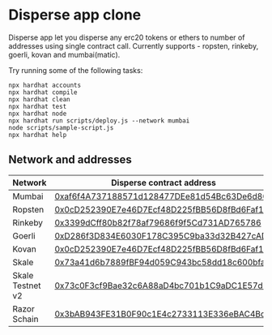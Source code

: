 # Disperse app clone

Disperse app let you disperse any erc20 tokens or ethers to number of addresses using single contract call.
Currently supports - ropsten, rinkeby, goerli, kovan and mumbai(matic).

Try running some of the following tasks:

```shell
npx hardhat accounts
npx hardhat compile
npx hardhat clean
npx hardhat test
npx hardhat node
npx hardhat run scripts/deploy.js --network mumbai
node scripts/sample-script.js
npx hardhat help
```

## Network and addresses

| Network          | Disperse contract address                                                                                                                                                     |
| ---------------- | ----------------------------------------------------------------------------------------------------------------------------------------------------------------------------- |
| Mumbai           | [0xaf6f4A737188571d128477DEe81d54Bc63De6d80](https://mumbai.polygonscan.com/address/0xaf6f4A737188571d128477DEe81d54Bc63De6d80)                                               |
| Ropsten          | [0x0cD252390E7e46D7Ecf48D225fBB56D8fBd6Faf1](https://ropsten.etherscan.io/address/0x0cD252390E7e46D7Ecf48D225fBB56D8fBd6Faf1)                                                 |
| Rinkeby          | [0x3399dCff80b82f78af79686f9f5Cd731AD765786](https://rinkeby.etherscan.io/address/0x3399dCff80b82f78af79686f9f5Cd731AD765786)                                                 |
| Goerli           | [0xD286f3D834E6030F178C395C9ba33d32B427cAD3](https://goerli.etherscan.io/address/0xD286f3D834E6030F178C395C9ba33d32B427cAD3)                                                  |
| Kovan            | [0x0cD252390E7e46D7Ecf48D225fBB56D8fBd6Faf1](https://kovan.etherscan.io/address/0x0cD252390E7e46D7Ecf48D225fBB56D8fBd6Faf1)                                                   |
| Skale            | [0x73a41d6b7889fBF94d059C943bc58dd18c600bfa](http://faint-acubens.explorer.dappnet.skalenodes.com/address/0x73a41d6b7889fBF94d059C943bc58dd18c600bfa/transactions)            |
| Skale Testnet v2 | [0x73c0F3cf9Bae32c6A88aD4bc701b1C9aDC1E57d5](https://whispering-turais.explorer.staging-v2.skalenodes.com/address/0x73c0F3cf9Bae32c6A88aD4bc701b1C9aDC1E57d5/transactions)    |
| Razor Schain     | [0x3bAB943FE31B0F90c1E4c2733113E336eBAC4Bc1](https://turbulent-unique-scheat.explorer.mainnet.skalenodes.com/address/0x3bAB943FE31B0F90c1E4c2733113E336eBAC4Bc1/transactions) |
